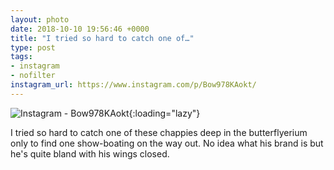 ```yaml
---
layout: photo
date: 2018-10-10 19:56:46 +0000
title: "I tried so hard to catch one of…"
type: post
tags:
- instagram
- nofilter
instagram_url: https://www.instagram.com/p/Bow978KAokt/
---
```


![Instagram - Bow978KAokt](https://colinseymour.co.uk/img/Bow978KAokt.jpg){:loading="lazy"}

I tried so hard to catch one of these chappies deep in the butterflyerium only to find one show-boating on the way out. No idea what his brand is but he's quite bland with his wings closed.
